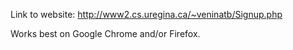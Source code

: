 Link to website: http://www2.cs.uregina.ca/~veninatb/Signup.php

Works best on Google Chrome and/or Firefox.
